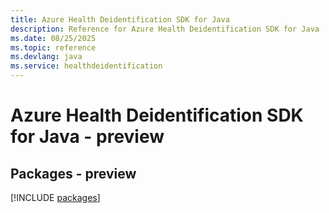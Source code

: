 ```yaml
---
title: Azure Health Deidentification SDK for Java
description: Reference for Azure Health Deidentification SDK for Java
ms.date: 08/25/2025
ms.topic: reference
ms.devlang: java
ms.service: healthdeidentification
---
```

# Azure Health Deidentification SDK for Java - preview
## Packages - preview
[!INCLUDE [packages](health-deidentification-index.md)]